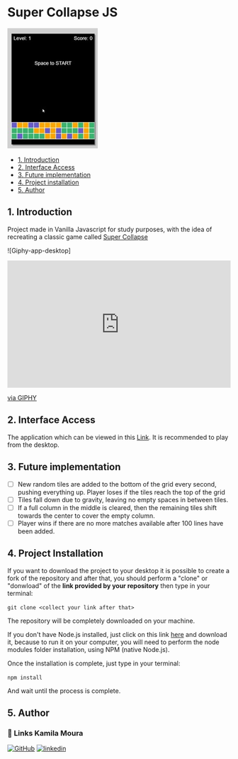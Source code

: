 # Super Collapse JS

<div><img src="https://github.com/KamilaMoura1/super-collapse/blob/master/src/img/print-screen.jpg"></div>

* [1. Introduction](#1-Introduction)
* [2. Interface Access](#2-Interface-access)
* [3. Future implementation](#3-future-implementation)
* [4. Project installation ](#4-project-installation)
* [5. Author](#5-author)

## 1. Introduction
Project made in Vanilla Javascript for study purposes, with the idea of recreating a classic game called [Super Collapse](https://en.wikipedia.org/wiki/Collapse!)

![Giphy-app-desktop]<div style="width:100%;height:0;padding-bottom:57%;position:relative;"><iframe src="https://giphy.com/embed/8H6G1MF0MQpW0lNgMQ" width="100%" height="100%" style="position:absolute" frameBorder="0" class="giphy-embed" allowFullScreen></iframe></div><p><a href="https://giphy.com/gifs/8H6G1MF0MQpW0lNgMQ">via GIPHY</a></p>

## 2. Interface Access
The application which can be viewed in this [Link](https://super-collapse-game-eqgdweouy-kamilamoura1.vercel.app/).
It is recommended to play from the desktop.

## 3. Future implementation
- [ ] New random tiles are added to the bottom of the grid every second, pushing everything up.
Player loses if the tiles reach the top of the grid
- [ ] Tiles fall down due to gravity, leaving no empty spaces in between tiles.
- [ ] If a full column in the middle is cleared, then the remaining tiles shift towards the center to
cover the empty column.
- [ ] Player wins if there are no more matches available after 100 lines have been added.

## 4. Project Installation
If you want to download the project to your desktop it is possible to create a fork of the repository and after that, you should perform a "clone" or "donwload" of the **link provided by your repository** then type in your terminal:

  `git clone <collect your link after that>`
  
The repository will be completely downloaded on your machine.

If you don't have Node.js installed, just click on this link [here](https://nodejs.org/en/download/) and download it, because to run it on your computer, you will need to perform the node modules folder installation, using NPM (native Node.js).

Once the installation is complete, just type in your terminal:

`npm install` 

And wait until the process is complete.

## 5. Author

### 🔗 Links Kamila Moura
[![GitHub](https://img.shields.io/badge/meu_github-000?style=for-the-badge&logo=ko-fi&logoColor=white)](https://github.com/KamilaMoura1)
[![linkedin](https://img.shields.io/badge/meu_linkedin-0A66C2?style=for-the-badge&logo=linkedin&logoColor=white)](https://www.linkedin.com/in/kamila-moura-programacao/)